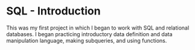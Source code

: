 # SQL - Introduction

This was my first project in which I began to work with SQL and relational
databases. I began practicing introductory data definition and data
manipulation language, making subqueries, and using functions.